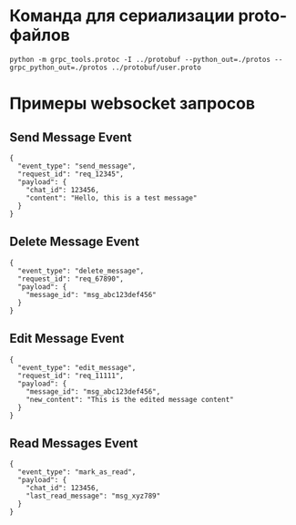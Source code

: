 # Команда для сериализации proto-файлов

```
python -m grpc_tools.protoc -I ../protobuf --python_out=./protos --grpc_python_out=./protos ../protobuf/user.proto
```

# Примеры websocket запросов

## Send Message Event
```
{
  "event_type": "send_message",
  "request_id": "req_12345",
  "payload": {
    "chat_id": 123456,
    "content": "Hello, this is a test message"
  }
}
```
## Delete Message Event
```
{
  "event_type": "delete_message",
  "request_id": "req_67890",
  "payload": {
    "message_id": "msg_abc123def456"
  }
}
```
## Edit Message Event
```
{
  "event_type": "edit_message",
  "request_id": "req_11111",
  "payload": {
    "message_id": "msg_abc123def456",
    "new_content": "This is the edited message content"
  }
}
```
## Read Messages Event
```
{
  "event_type": "mark_as_read",
  "payload": {
    "chat_id": 123456,
    "last_read_message": "msg_xyz789"
  }
}
```
